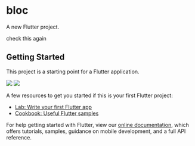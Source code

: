 # bloc

A new Flutter project.

check this again

## Getting Started

This project is a starting point for a Flutter application.

![](https://user-images.githubusercontent.com/43435727/61550958-858ac000-aa71-11e9-97a1-3e74000e711b.png)
![](https://user-images.githubusercontent.com/43435727/61551163-0ea1f700-aa72-11e9-8fd0-70c050e73ef7.png)

A few resources to get you started if this is your first Flutter project:

- [Lab: Write your first Flutter app](https://flutter.dev/docs/get-started/codelab)
- [Cookbook: Useful Flutter samples](https://flutter.dev/docs/cookbook)

For help getting started with Flutter, view our 
[online documentation](https://flutter.dev/docs), which offers tutorials, 
samples, guidance on mobile development, and a full API reference.
